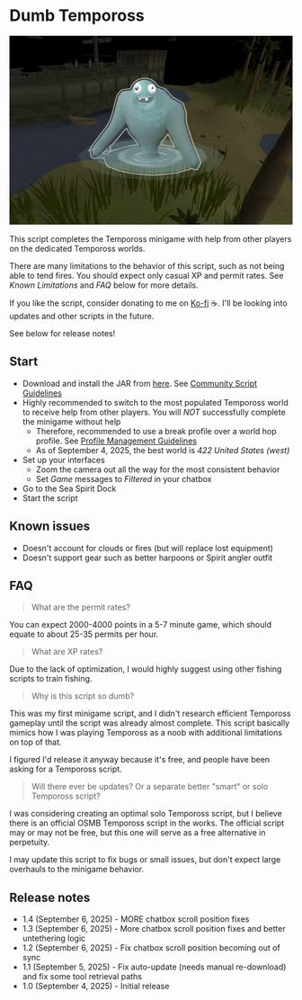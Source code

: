 # Dumb Tempoross

![img.png](img.png)

This script completes the Tempoross minigame with help from other players on the dedicated Tempoross worlds.

There are many limitations to the behavior of this script, such as not being able to tend fires. You should expect only casual XP and permit rates. See _Known Limitations_ and _FAQ_ below for more details.

If you like the script, consider donating to me on [Ko-fi](https://ko-fi.com/fruart) ☕. I'll be looking into updates and other scripts in the future.

See below for release notes!

## Start
- Download and install the JAR from [here](https://github.com/fru-art/fru-scripts/blob/master/out/artifacts/DumbTemporossScript.jar).  See [Community Script Guidelines](https://discord.com/channels/736938454478356570/1364978724105355324)
- Highly recommended to switch to the most populated Tempoross world to receive help from other players. You will _NOT_ successfully complete the minigame without help
  - Therefore, recommended to use a break profile over a world hop profile. See [Profile Management Guidelines](https://discord.com/channels/736938454478356570/1393939764092207134/1393939764092207134)
  - As of September 4, 2025, the best world is _422 United States (west)_
- Set up your interfaces
  - Zoom the camera out all the way for the most consistent behavior
  - Set _Game_ messages to _Filtered_ in your chatbox
- Go to the Sea Spirit Dock
- Start the script

## Known issues
- Doesn't account for clouds or fires (but will replace lost equipment)
- Doesn't support gear such as better harpoons or Spirit angler outfit

## FAQ
> What are the permit rates?

You can expect 2000-4000 points in a 5-7 minute game, which should equate to about 25-35 permits per hour.

> What are XP rates?

Due to the lack of optimization, I would highly suggest using other fishing scripts to train fishing.

> Why is this script so dumb?

This was my first minigame script, and I didn't research efficient Tempoross gameplay until the script was already almost complete. This script basically mimics how I was playing Tempoross as a noob with additional limitations on top of that.

I figured I'd release it anyway because it's free, and people have been asking for a Tempoross script.

> Will there ever be updates? Or a separate better "smart" or solo Tempoross script?

I was considering creating an optimal solo Tempoross script, but I believe there is an official OSMB Tempoross script in the works. The official script may or may not be free, but this one will serve as a free alternative in perpetuity.

I may update this script to fix bugs or small issues, but don't expect large overhauls to the minigame behavior.


## Release notes
- 1.4 (September 6, 2025) - MORE chatbox scroll position fixes
- 1.3 (September 6, 2025) - More chatbox scroll position fixes and better untethering logic
- 1.2 (September 6, 2025) - Fix chatbox scroll position becoming out of sync
- 1.1 (September 5, 2025) - Fix auto-update (needs manual re-download) and fix some tool retrieval paths 
- 1.0 (September 4, 2025) - Initial release